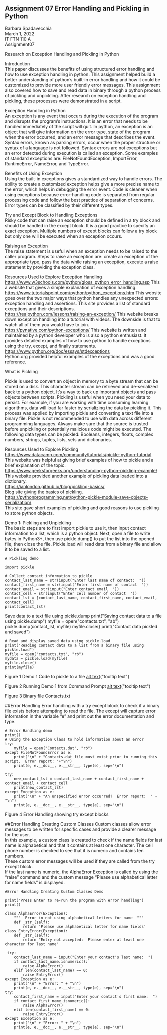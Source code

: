 ## Assignment 07 Error Handling and Pickling in Python
Barbara Spadavecchia  
March 1, 2022  
IT FTN 110 A  
Assignment07   

Research on Exception Handling and Pickling in Python

Introduction  
This paper discusses the benefits of using structured error handling and how to use exception handling in python.  This assignment helped build a better understanding of python’s built-in error handling and how it could be customized to provide more user friendly error messages.  This assignment also covered how to save and read data in binary through a python process of pickling and unpickling.  After research on exception handling and pickling, these processes were demonstrated in a script.

Exception Handling in Python  
An exception is any event that occurs during the execution of the program and disrupts the program’s instructions.    It is an error that needs to be handled immediately of the script will quit.  In python, an exception is an object that will give information on the error type, state of the program when the error occurred, and an error message that describes the event.  Syntax errors, known as parsing errors, occur when the proper structure or syntax of a language is not followed.  Syntax errors are not exceptions but an error detected during execution is called an exception.  Some examples of standard exceptions are:  FileNotFoundException, ImportError, RuntimeError, NameError, and TypeError.  

Benefits of Using Exception  
Using the built-in exceptions gives a standardized way to handle errors.  The ability to create a customized exception helps give a more precise name to the error, which helps in debugging the error event.  Code is cleaner when using exceptions because error-handling code is separated from regular processing code and follow the best practice of separation of concerns.  Error types can be classified by their different types.

Try and Except Block to Handling Exceptions  
Risky code that can raise an exception should be defined in a try block and should be handled in the except block.  It is a good practice to specify an exact exception.  Multiple numbers of except blocks can follow a try block but only one will be executed when an exception occurs.

Raising an Exception  
The raise statement is useful when an exception needs to be raised to the caller program.  Steps to raise an exception are:  create an exception of the appropriate type, pass the data while raising an exception, execute a raise statement by providing the exception class.

Resources Used to Explore Exception Handling  
https://www.w3schools.com/python/gloss_python_error_handling.asp  This a website that gives a simple explanation of exception handling.  
https://www.tutorialspoint.com/python/python_exceptions.htm This website goes over the two major ways that python handles any unexpected errors:  exception handling and assertions.    This site provides a list of standard exceptions and their descriptions.    
https://realpython.com/lessons/raising-an-exception/ This website breaks down exception handling into a tutorial with videos.  The downside is that to watch all of them you would have to join.  
https://pynative.com/python-exceptions/ This website is written and maintained  by a python developer who is also a python enthusiast.  It provides detailed examples of how to use python to handle exceptions using the try, except, and finally statements.    
https://www.python.org/doc/essays/stdexceptions  
Python.org provided helpful examples of the exceptions and was a good reference.  

What is Pickling   

Pickle is used to convert an object in memory to a byte stream that can be stored on a disk.  This character stream can be retrieved and de-serialized back to a python object.  It’s a way to back up important objects and pass objects between scripts.  Pickling is useful when you need your data to persist.  For example, if you are working with time consuming learning algorithms, data will load far faster by serializing the data by pickling it.  This process was applied by importing pickle and converting a text file into a binary file.  Pickle is not recommended to use with data across different programming languages.  Always make sure that the source is trusted before unpickling or potentially malicious code might be executed.  The following data types can be pickled:  Booleans, integers, floats, complex numbers, strings, tuples, lists, sets and dictionaries.  

Resources Used to Explore Pickling  
https://www.datacamp.com/community/tutorials/pickle-python-tutorial    
This website was helpful at giving brief examples of how to pickle and a brief explanation of the topic.   
https://www.geeksforgeeks.org/understanding-python-pickling-example/  
This website provided another example of pickling data loaded into a dictionary.  
https://ianlondon.github.io/blog/pickling-basics/  
Blog site giving the basics of pickling.  
https://pythonprogramming.net/python-pickle-module-save-objects-serialization/  
This site gave short examples of pickling and good reasons to use pickling to store python objects.  


Demo 1:  Pickling and Unpickling  
The basic steps are to first import pickle to use it, then input contact information to a list, which is a python object.  Next, open a file to write bytes in Python3+, then use pickle.dump() to put the list into the opened file, then close the file.  Pickle.load will read data from a binary file and allow it to be saved to a list.

```
# Pickling demo

import pickle

# Collect contact information to pickle
contact_last_name = str(input("Enter last name of contact:  "))
contact_first_name = str(input("Enter first name of contact  "))
contact_email = str(input("Enter contact email  "))
contact_cell = str(input("Enter cell number of contact  "))
contact_lst = [contact_last_name, contact_first_name, contact_email, contact_cell]
print(contact_lst)

```
Save data to a text file using pickle.dump
print("Saving contact data to a file using pickle.dump")
myfile = open("contacts.txt", "ab")
pickle.dump(contact_lst, myfile)
myfile.close()
print("Contact data pickled and saved")  
```
# Read and display saved data using pickle.load
print("Reading contact data to a list from a binary file using pickle.load")
myfile = open("contacts.txt", "rb")
mydata = pickle.load(myfile)
myfile.close()
print(myfile)
```

Figure 1 Demo 1 Code to pickle to a file 
[alt text](https://github.com/Barb4000/IntroToProg-Python-Mod7/blob/main/docs/Figure2.png)("tooltip text")

Figure 2 Running Demo 1 from Command Prompt
[alt text](https://github.com/Barb4000/IntroToProg-Python-Mod7/blob/main/docs/Picture3.png)("tooltip text")

Figure 3 Binary file Contacts.txt


##Error Handling
Error handling with a try except block to check if a binary file exists before attempting to read the file. 
The except will capture error information in the variable “e” and print out the error documentation and type.

```
# Error Handling demo
print()
# Using the Exception Class to hold information about an error
try:
    myfile = open("Contacts.dat", "rb")
except FileNotFoundError as e:
    print("\n" + "Contacts.dat file must exist prior to running this script.  Error report: "+"\n")
    print(e, e.__doc__, e.__str__, type(e), sep="\n")

try:
    new_contact_lst = contact_last_name + contact_first_name + contact_email + contact_cell
    print(new_contact_lst)
except Exception as e:
    print("\n" + "An unspecified error occurred?  Error report:  " + "\n")
    print(e, e.__doc__, e.__str__, type(e), sep="\n")
```

Figure 4 Error Handling showing try except blocks

##Error Handling Creating Custom Classes
Custom classes allow error messages to be written for specific cases and provide a clearer message for the user.  
In this example, a custom class is created to check if the name fields for last name is alphabetical and that it contains at least one character. 
The cell phone number is checked to see that it is numeric and contains ten numbers.  
These custom error messages will be used if they are called from the try except block.  
If the last name is numeric, the AlphaError Exception is called by using the “raise” command and the custom message 
“Please use alphabetical letter for name fields” is displayed.

```
#Error Handling Creating Custom Classes Demo

print("Press Enter to re-run the program with error handling")
print()

class AlphaError(Exception):
    """  Error in not using alphabetical letters for name  """
    def _str_(self):
        return 'Please use alphabetical letter for name fields'
class EntryError(Exception):
    def _str_(self):
        return "Entry not accepted:  Please enter at least one character for last name"
 
 try:
    contact_last_name = input("Enter your contact's last name:  ")
    if contact_last_name.isnumeric():
        raise AlphaError()
    elif len(contact_last_name) == 0:
        raise EntryError()
except Exception as e:
    print("\n" + "Error: " + "\n")
    print(e, e.__doc__, e.__str__, type(e), sep="\n")
try:
    contact_first_name = input("Enter your contact's first name:  ")
    if contact_first_name.isnumeric():
        raise AlphaError()
    elif len(contact_first_name) == 0:
        raise EntryError()
except Exception as e:
    print("\n" + "Error: " + "\n")
    print(e, e.__doc__, e.__str__, type(e), sep="\n")





